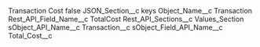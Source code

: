 <?xml version="1.0" encoding="UTF-8"?>
<CustomMetadata xmlns="http://soap.sforce.com/2006/04/metadata" xmlns:xsi="http://www.w3.org/2001/XMLSchema-instance" xmlns:xsd="http://www.w3.org/2001/XMLSchema">
    <label>Transaction Cost</label>
    <protected>false</protected>
    <values>
        <field>JSON_Section__c</field>
        <value xsi:type="xsd:string">keys</value>
    </values>
    <values>
        <field>Object_Name__c</field>
        <value xsi:type="xsd:string">Transaction</value>
    </values>
    <values>
        <field>Rest_API_Field_Name__c</field>
        <value xsi:type="xsd:string">TotalCost</value>
    </values>
    <values>
        <field>Rest_API_Sections__c</field>
        <value xsi:type="xsd:string">Values_Section</value>
    </values>
    <values>
        <field>sObject_API_Name__c</field>
        <value xsi:type="xsd:string">Transaction__c</value>
    </values>
    <values>
        <field>sObject_Field_API_Name__c</field>
        <value xsi:type="xsd:string">Total_Cost__c</value>
    </values>
</CustomMetadata>
